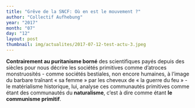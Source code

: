 ```yaml
---
title: "Grêve de la SNCF: Où en est le mouvement ?"
author: "Collectif Aufhebung"
year: "2017"
month: "07"
day: "12"
layout: post
thumbnail: img/actualites/2017-07-12-test-actu-3.jpeg
---
```


**Contrairement au puritanisme borné** des scientifiques payés depuis des siècles pour nous décrire 
les sociétés primitives comme d’atroces monstruosités - comme sociétés bestiales, non encore 
humaines, à l’image du barbare traînant « sa femme » par les cheveux de « la guerre du feu » - 
le matérialisme historique, lui, analyse ces communautés primitives comme étant des communautés 
du **naturalisme**, c’est à dire comme étant **le communisme primitif**. 
